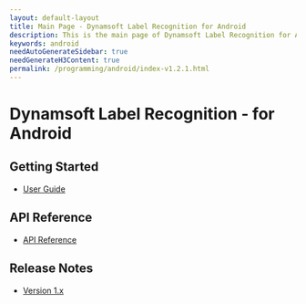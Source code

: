 ```yaml
---
layout: default-layout
title: Main Page - Dynamsoft Label Recognition for Android
description: This is the main page of Dynamsoft Label Recognition for Android Language.
keywords: android
needAutoGenerateSidebar: true
needGenerateH3Content: true
permalink: /programming/android/index-v1.2.1.html
---
```


# Dynamsoft Label Recognition - for Android

## Getting Started

- [User Guide](user-guide.md)

## API Reference

- [API Reference](api-reference/index.md)

## Release Notes

- [Version 1.x](release-notes/android-1.md)
